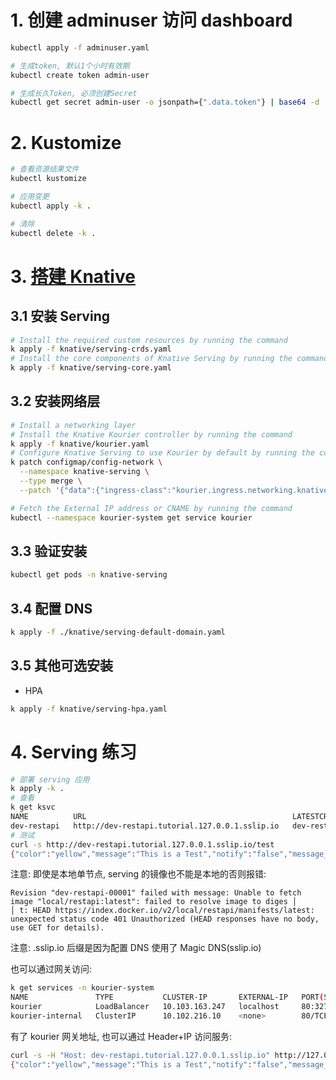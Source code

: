 # 1. 创建 adminuser 访问 dashboard

```bash
kubectl apply -f adminuser.yaml

# 生成token, 默认1个小时有效期
kubectl create token admin-user

# 生成长久Token, 必须创建Secret
kubectl get secret admin-user -o jsonpath={".data.token"} | base64 -d
```

# 2. Kustomize

```bash
# 查看资源结果文件
kubectl kustomize

# 应用变更
kubectl apply -k .

# 清除
kubectl delete -k .
```

# 3. [搭建 Knative](https://knative.dev/docs/install/yaml-install/serving/install-serving-with-yaml)

## 3.1 安装 Serving

```bash
# Install the required custom resources by running the command
k apply -f knative/serving-crds.yaml
# Install the core components of Knative Serving by running the command
k apply -f knative/serving-core.yaml
```

## 3.2 安装网络层

```bash
# Install a networking layer
# Install the Knative Kourier controller by running the command
k apply -f knative/kourier.yaml
# Configure Knative Serving to use Kourier by default by running the command
k patch configmap/config-network \
  --namespace knative-serving \
  --type merge \
  --patch '{"data":{"ingress-class":"kourier.ingress.networking.knative.dev"}}'

# Fetch the External IP address or CNAME by running the command
kubectl --namespace kourier-system get service kourier
```

## 3.3 验证安装

```bash
kubectl get pods -n knative-serving
```

## 3.4 配置 DNS

```bash
k apply -f ./knative/serving-default-domain.yaml
```

## 3.5 其他可选安装

- HPA

```bash
k apply -f knative/serving-hpa.yaml
```

# 4. Serving 练习

```bash
# 部署 serving 应用
k apply -k .
# 查看
k get ksvc
NAME          URL                                              LATESTCREATED       LATESTREADY         READY   REASON
dev-restapi   http://dev-restapi.tutorial.127.0.0.1.sslip.io   dev-restapi-00004   dev-restapi-00004   True
# 测试
curl -s http://dev-restapi.tutorial.127.0.0.1.sslip.io/test
{"color":"yellow","message":"This is a Test","notify":"false","message_format":"text"}
```

注意: 即使是本地单节点, serving 的镜像也不能是本地的否则报错:

```
Revision "dev-restapi-00001" failed with message: Unable to fetch image "local/restapi:latest": failed to resolve image to diges │
│ t: HEAD https://index.docker.io/v2/local/restapi/manifests/latest: unexpected status code 401 Unauthorized (HEAD responses have no body, use GET for details).
```

注意: .sslip.io 后缀是因为配置 DNS 使用了 Magic DNS(sslip.io)

也可以通过网关访问:

```bash
k get services -n kourier-system
NAME               TYPE           CLUSTER-IP       EXTERNAL-IP   PORT(S)                      AGE
kourier            LoadBalancer   10.103.163.247   localhost     80:32715/TCP,443:32421/TCP   25h
kourier-internal   ClusterIP      10.102.216.10    <none>        80/TCP,443/TCP               25h
```

有了 kourier 网关地址, 也可以通过 Header+IP 访问服务:

```bash
curl -s -H "Host: dev-restapi.tutorial.127.0.0.1.sslip.io" http://127.0.0.1/test
{"color":"yellow","message":"This is a Test","notify":"false","message_format":"text"}
```
